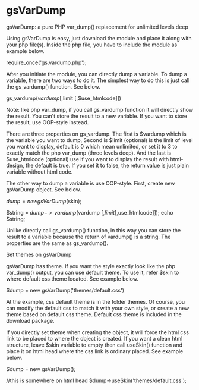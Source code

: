gsVarDump
=========

gsVarDump: a pure PHP var_dump() replacement for unlimited levels deep

Using gsVarDump is easy, just download the module and place it along with your php file(s). Inside the php file, you have to include the module as example below.

require_once('gs.vardump.php');

After you initiate the module, you can directly dump a variable. To dump a variable, there are two ways to do it. The simplest way to do this is just call the gs_vardump() function. See below.

gs_vardump($vardump [,$limit [,$use_htmlcode]])

Note: like php var_dump, if you call gs_vardump function it will directly show the result. You can't store the result to a new variable. If you want to store the result, use OOP-style instead.

There are three properties on gs_vardump. The first is $vardump which is the variable you want to dump, Second is $limit (optional) is the limit of level you want to display, default is 0 which mean unlimited, or set it to 3 to exactly match the php var_dump (three levels deep). And the last is $use_htmlcode (optional) use if you want to display the result with html-design, the default is true. If you set it to false, the return value is just plain variable without html code.

The other way to dump a variable is use OOP-style. First, create new gsVarDump object. See below.

$dump = new gsVarDump($skin);

$string = $dump->vardump($vardump [,$limit [,$use_htmlcode]]);
echo $string;

Unlike directly call gs_vardump() function, in this way you can store the result to a variable because the return of vardump() is a string. The properties are the same as gs_vardump().

Set themes on gsVarDump

gsVarDump has theme. If you want the style exactly look like the php var_dump() output, you can use default theme. To use it, refer $skin to where default css theme located. See example below.

$dump = new gsVarDump('themes/default.css')

At the example, css default theme is in the folder themes. Of course, you can modify the default css to match it with your own style, or create a new theme based on default css theme. Default css theme is included in the download package.

If you directly set theme when creating the object, it will force the html css link to be placed to where the object is created. If you want a clean html structure, leave $skin variable to empty then call useSkin() function and place it on html head where the css link is ordinary placed. See example below.

$dump = new gsVarDump();

//this is somewhere on html head
$dump->useSkin('themes/default.css');
